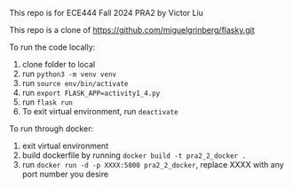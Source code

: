 This repo is for ECE444 Fall 2024 PRA2 by Victor Liu

This repo is a clone of https://github.com/miguelgrinberg/flasky.git

To run the code locally:
1. clone folder to local
2. run `python3 -m venv venv`
3. run `source env/bin/activate`
4. run `export FLASK_APP=activity1_4.py`
5. run `flask run`
6. To exit virtual environment, run `deactivate`

To run through docker:
1. exit virtual environment
2. build dockerfile by running `docker build -t pra2_2_docker .`
3. run `docker run -d -p XXXX:5000 pra2_2_docker`, replace XXXX with any port number you desire
